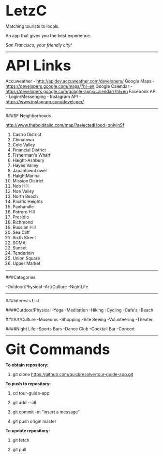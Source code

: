 <b> <font size="24px;">LetzC</font> </b>

Matching tourists to locals. 

An app that gives you the best experience.

<i>San Francisco, your friendly city!</i>


--------------
<b> <font size="16px;">API Links</font> </b>

Accuweather - http://apidev.accuweather.com/developers/
Google Maps - https://developers.google.com/maps/?hl=en
Google Calendar - https://developers.google.com/google-apps/calendar/?hl=en
Facebook API - Login/Messenging - Instagram API - https://www.instagram.com/developer/

--------------

###SF Neighborhoods

http://www.thebolditalic.com/map/?selectedHood=onlyInSf

1. Castro District
2. Chinatown
3. Cole Valley
4. Financial District
5. Fisherman's Wharf
6. Haight-Ashbury
7. Hayes Valley
8. JapantownLower 
9. HaightMarina
10. Mission District
11. Nob Hill
12. Noe Valley
13. North Beach
14. Pacific Heights
15. Panhandle
16. Potrero Hill
17. Presidio
18. Richmond
19. Russian Hill
20. Sea Cliff
21. Sixth Street
22. SOMA
23. Sunset
24. Tenderloin
25. Union Square
26. Upper Market


--------------
###Categories

-Outdoor/Physical
-Art/Culture
-NightLife

-------------
###Interests List

####Outdoor/Physical
-Yoga
-Meditation
-Hiking
-Cycling
-Cafe's
-Beach


###Art/Culture
-Museums
-Shopping
-Site Seeing
-Volunteering
-Theater

####Night Life
-Sports Bars
-Dance Club
-Cocktail Bar
-Concert




--------------
<b> <font size="16px;">Git Commands</font> </b>

<b> To obtain repository: </b>

1. git clone https://github.com/quickresolve/tour-guide-app.git

<b> To push to repository: </b>

1. cd tour-guide-app

2. git add --all

3. git commit -m "insert a message"

4. git push origin master

<b> To update repository: </b>

1. git fetch

2. git pull
